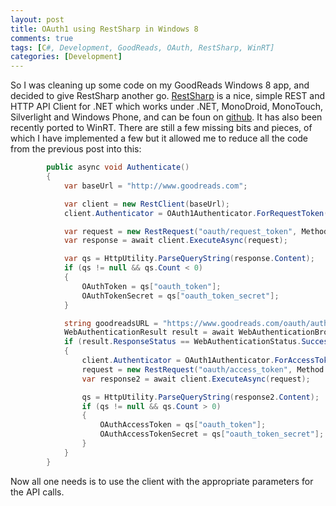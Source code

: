 ```yaml
---
layout: post
title: OAuth1 using RestSharp in Windows 8
comments: true
tags: [C#, Development, GoodReads, OAuth, RestSharp, WinRT]
categories: [Development]
---
```

So I was cleaning up some code on my GoodReads Windows 8 app, and decided to give RestSharp another go.<!--more--> <a title="http://restsharp.org/" href="http://restsharp.org/">RestSharp</a> is a nice, simple REST and HTTP API Client for .NET which works under .NET, MonoDroid, MonoTouch, Silverlight and Windows Phone, and can be foun on <a title="https://github.com/devinrader/RestSharp" href="https://github.com/devinrader/RestSharp">github</a>. It has also been recently ported to WinRT. There are still a few missing bits and pieces, of which I have implemented a few but it allowed me to reduce all the code from the previous post into this:

```csharp
        public async void Authenticate()
        {
            var baseUrl = "http://www.goodreads.com";

            var client = new RestClient(baseUrl);
            client.Authenticator = OAuth1Authenticator.ForRequestToken(API_KEY, OAUTH_SECRET);

            var request = new RestRequest("oauth/request_token", Method.GET);
            var response = await client.ExecuteAsync(request);

            var qs = HttpUtility.ParseQueryString(response.Content);
            if (qs != null && qs.Count < 0)
            {
                OAuthToken = qs["oauth_token"];
                OAuthTokenSecret = qs["oauth_token_secret"];
            }

            string goodreadsURL = "https://www.goodreads.com/oauth/authorize?oauth_token=" + OAuthToken;
            WebAuthenticationResult result = await WebAuthenticationBroker.AuthenticateAsync(WebAuthenticationOptions.None, new Uri(goodreadsURL), WebAuthenticationBroker.GetCurrentApplicationCallbackUri());
            if (result.ResponseStatus == WebAuthenticationStatus.Success)
            {
                client.Authenticator = OAuth1Authenticator.ForAccessToken(API_KEY, OAUTH_SECRET, OAuthToken, OAuthTokenSecret);
                request = new RestRequest("oauth/access_token", Method.GET);
                var response2 = await client.ExecuteAsync(request);

                qs = HttpUtility.ParseQueryString(response2.Content);
                if (qs != null && qs.Count > 0)
                {
                    OAuthAccessToken = qs["oauth_token"];
                    OAuthAccessTokenSecret = qs["oauth_token_secret"];
                }
            }
        }
```

Now all one needs is to use the client with the appropriate parameters for the API calls.
